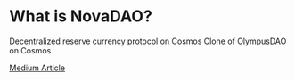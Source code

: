 # What is NovaDAO?
Decentralized reserve currency protocol on Cosmos
Clone of OlympusDAO on Cosmos


[Medium Article](https://medium.com/@Nova_DAO/novadao-a-reserve-currency-protocol-on-cosmos-e1529c972b49)

